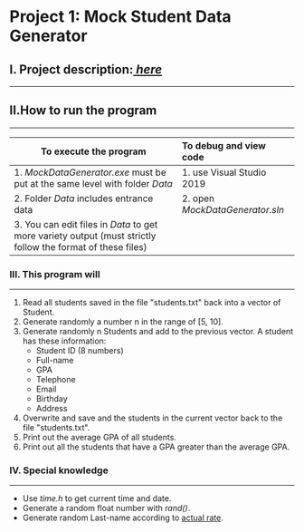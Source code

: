 # Project 1: Mock Student Data Generator
## I. Project description:*[ here](https://tdquang7.notion.site/Project-Mock-data-generator-1-7c70a1a81b724049bd82ede839e2ff24)*
---
## II.How to run the program
---
|To execute the program|To debug and view code|
|------------|:---------------|
|1. *MockDataGenerator.exe* must be put at the same level with folder *Data*|1. use Visual Studio 2019|
|2. Folder *Data* includes entrance data|2. open *MockDataGenerator.sln*|
|3. You can edit files in *Data* to get more variety output (must strictly follow the format of these files)|
### III. This program will 
---
1. Read all students saved in the file "students.txt" back into a vector of Student.
2. Generate randomly a number n in the range of [5, 10].
3. Generate randomly n Students and add to the previous vector.
    A student has these information:
    - Student ID (8 numbers)
    - Full-name
    - GPA 
    - Telephone
    - Email
    - Birthday
    - Address
4. Overwrite and save and the students in the current vector back to the file "students.txt".
5. Print out the average GPA of all students.
6. Print out all the students that have a GPA greater than the average GPA.
### IV. Special knowledge
---
- Use *time.h* to get current time and date.
- Generate a random float number with *rand()*.
- Generate random Last-name according to [actual rate](https://vi.wikipedia.org/wiki/H%E1%BB%8D_ng%C6%B0%E1%BB%9Di_Vi%E1%BB%87t_Nam).
